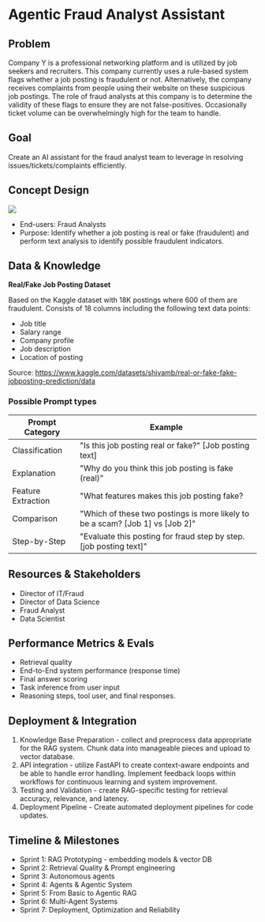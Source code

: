 # Agentic Fraud Analyst Assistant 


## Problem
Company Y is a professional networking platform and is utilized
by job seekers and recruiters. This company
currently uses a rule-based system flags whether a job
posting is fraudulent or not. Alternatively, the company
receives complaints from people using their website on these suspicious
job postings. The role of fraud analysts
at this company is to determine the validity of these flags to ensure
they are not false-positives. Occasionally ticket volume can be
overwhelmingly high for the team to handle. 

## Goal
Create an AI assistant for the fraud analyst team to leverage
in resolving issues/tickets/complaints efficiently. 

## Concept Design
![](concept.png)

* End-users: Fraud Analysts
* Purpose: Identify whether a job posting is real or fake (fraudulent)
and perform text analysis to identify possible fraudulent indicators.


## Data & Knowledge
**Real/Fake Job Posting Dataset**

Based on the Kaggle dataset with 18K postings where 600 of them
are fraudulent. Consists of 18 columns including the following
text data points:
* Job title
* Salary range
* Company profile
* Job description
* Location of posting

Source: https://www.kaggle.com/datasets/shivamb/real-or-fake-fake-jobposting-prediction/data


### Possible Prompt types

| Prompt Category | Example |
|-----------------|--------|
| Classification |  "Is this job posting real or fake?" [Job posting text] |
| Explanation | "Why do you think this job posting is fake (real)" |
| Feature Extraction | "What features makes this job posting fake? |
| Comparison	|"Which of these two postings is more likely to be a scam? [Job 1] vs [Job 2]"|
|Step-by-Step	|"Evaluate this posting for fraud step by step. [job posting text]"|


## Resources & Stakeholders
* Director of IT/Fraud
* Director of Data Science
* Fraud Analyst
* Data Scientist

## Performance Metrics & Evals

- Retrieval quality
- End-to-End system performance (response time)
- Final answer scoring
- Task inference from user input
- Reasoning steps, tool user, and final responses.

## Deployment & Integration

1. Knowledge Base Preparation - collect and preprocess data appropriate for
the RAG system. Chunk data into manageable pieces and upload to vector database.
2. API integration - utilize FastAPI to create context-aware endpoints
and be able to handle error handling. Implement feedback loops within
workflows for continuous learning and system improvement.
3. Testing and Validation - create RAG-specific testing for retrieval
accuracy, relevance, and latency.
4. Deployment Pipeline - Create automated deployment pipelines for code updates.

## Timeline & Milestones

- Sprint 1: RAG Prototyping - embedding models & vector DB 
- Sprint 2: Retrieval Quality & Prompt engineering
- Sprint 3: Autonomous agents
- Sprint 4: Agents & Agentic System
- Sprint 5: From Basic to Agentic RAG
- Sprint 6: Multi-Agent Systems
- Sprint 7: Deployment, Optimization and Reliability
